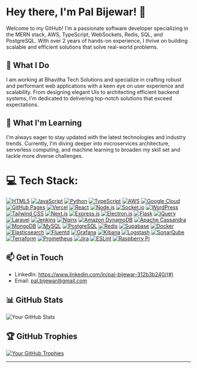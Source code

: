# Hey there, I'm Pal Bijewar! 👋

Welcome to my GitHub! I'm a passionate software developer specializing in the MERN stack, AWS, TypeScript, WebSockets, Redis, SQL, and PostgreSQL. With over 2 years of hands-on experience, I thrive on building scalable and efficient solutions that solve real-world problems. 

## 🚀 What I Do

I am working at Bhavitha Tech Solutions and specialize in crafting robust and performant web applications with a keen eye on user experience and scalability. From designing elegant UIs to architecting efficient backend systems, I'm dedicated to delivering top-notch solutions that exceed expectations.

## 🌱 What I'm Learning

I'm always eager to stay updated with the latest technologies and industry trends. Currently, I'm diving deeper into microservices architecture, serverless computing, and machine learning to broaden my skill set and tackle more diverse challenges.

# 💻 Tech Stack:

[![HTML5](https://img.shields.io/badge/-HTML5-E34F26?style=for-the-badge&logo=html5&logoColor=white)](#)
[![JavaScript](https://img.shields.io/badge/-JavaScript-F7DF1E?style=for-the-badge&logo=javascript&logoColor=black)](#)
[![Python](https://img.shields.io/badge/-Python-3776AB?style=for-the-badge&logo=python&logoColor=white)](#)
[![TypeScript](https://img.shields.io/badge/-TypeScript-007ACC?style=for-the-badge&logo=typescript&logoColor=white)](#)
[![AWS](https://img.shields.io/badge/-AWS-232F3E?style=for-the-badge&logo=amazon-aws&logoColor=white)](#)
[![Google Cloud](https://img.shields.io/badge/-Google%20Cloud-4285F4?style=for-the-badge&logo=google-cloud&logoColor=white)](#)
[![GitHub Pages](https://img.shields.io/badge/-GitHub%20Pages-181717?style=for-the-badge&logo=github&logoColor=white)](#)
[![Vercel](https://img.shields.io/badge/-Vercel-000000?style=for-the-badge&logo=vercel&logoColor=white)](#)
[![React](https://img.shields.io/badge/-React-61DAFB?style=for-the-badge&logo=react&logoColor=black)](#)
[![Node.js](https://img.shields.io/badge/-Node.js-339933?style=for-the-badge&logo=node.js&logoColor=white)](#)
[![Socket.io](https://img.shields.io/badge/-Socket.io-010101?style=for-the-badge&logo=socket.io&logoColor=white)](#)
[![WordPress](https://img.shields.io/badge/-WordPress-21759B?style=for-the-badge&logo=wordpress&logoColor=white)](#)
[![Tailwind CSS](https://img.shields.io/badge/-Tailwind%20CSS-38B2AC?style=for-the-badge&logo=tailwind-css&logoColor=white)](#)
[![Next.js](https://img.shields.io/badge/-Next.js-000000?style=for-the-badge&logo=next.js&logoColor=white)](#)
[![Express.js](https://img.shields.io/badge/-Express.js-000000?style=for-the-badge&logo=express&logoColor=white)](#)
[![Electron.js](https://img.shields.io/badge/-Electron.js-47848F?style=for-the-badge&logo=electron&logoColor=white)](#)
[![Flask](https://img.shields.io/badge/-Flask-000000?style=for-the-badge&logo=flask&logoColor=white)](#)
[![jQuery](https://img.shields.io/badge/-jQuery-0769AD?style=for-the-badge&logo=jquery&logoColor=white)](#)
[![Laravel](https://img.shields.io/badge/-Laravel-FF2D20?style=for-the-badge&logo=laravel&logoColor=white)](#)
[![Jenkins](https://img.shields.io/badge/-Jenkins-D24939?style=for-the-badge&logo=jenkins&logoColor=white)](#)
[![Nginx](https://img.shields.io/badge/-Nginx-269539?style=for-the-badge&logo=nginx&logoColor=white)](#)
[![Amazon DynamoDB](https://img.shields.io/badge/-Amazon%20DynamoDB-4053D6?style=for-the-badge&logo=amazon-dynamodb&logoColor=white)](#)
[![Apache Cassandra](https://img.shields.io/badge/-Apache%20Cassandra-1287B1?style=for-the-badge&logo=apache-cassandra&logoColor=white)](#)
[![MongoDB](https://img.shields.io/badge/-MongoDB-47A248?style=for-the-badge&logo=mongodb&logoColor=white)](#)
[![MySQL](https://img.shields.io/badge/-MySQL-4479A1?style=for-the-badge&logo=mysql&logoColor=white)](#)
[![PostgreSQL](https://img.shields.io/badge/-PostgreSQL-336791?style=for-the-badge&logo=postgresql&logoColor=white)](#)
[![Redis](https://img.shields.io/badge/-Redis-DC382D?style=for-the-badge&logo=redis&logoColor=white)](#)
[![Supabase](https://img.shields.io/badge/-Supabase-0044FF?style=for-the-badge&logo=supabase&logoColor=white)](#)
[![Docker](https://img.shields.io/badge/-Docker-2496ED?style=for-the-badge&logo=docker&logoColor=white)](#)
[![Elasticsearch](https://img.shields.io/badge/-Elasticsearch-005571?style=for-the-badge&logo=elasticsearch&logoColor=white)](#)
[![Fluentd](https://img.shields.io/badge/-Fluentd-0E83CD?style=for-the-badge&logo=fluentd&logoColor=white)](#)
[![Grafana](https://img.shields.io/badge/-Grafana-F46800?style=for-the-badge&logo=grafana&logoColor=white)](#)
[![Kibana](https://img.shields.io/badge/-Kibana-005571?style=for-the-badge&logo=kibana&logoColor=white)](#)
[![Logstash](https://img.shields.io/badge/-Logstash-005571?style=for-the-badge&logo=logstash&logoColor=white)](#)
[![SonarQube](https://img.shields.io/badge/-SonarQube-4E9BCD?style=for-the-badge&logo=sonarqube&logoColor=white)](#)
[![Terraform](https://img.shields.io/badge/-Terraform-623CE4?style=for-the-badge&logo=terraform&logoColor=white)](#)
[![Prometheus](https://img.shields.io/badge/-Prometheus-E6522C?style=for-the-badge&logo=prometheus&logoColor=white)](#)
[![Jira](https://img.shields.io/badge/-Jira-0052CC?style=for-the-badge&logo=jira&logoColor=white)](#)
[![ESLint](https://img.shields.io/badge/-ESLint-4B32C3?style=for-the-badge&logo=eslint&logoColor=white)](#)
[![Raspberry Pi](https://img.shields.io/badge/-Raspberry%20Pi-C51A4A?style=for-the-badge&logo=raspberry-pi&logoColor=white)](#)

## 📫 Get in Touch

- LinkedIn: https://www.linkedin.com/in/pal-bijewar-312b3b240/(#)
- Email: pal.bijewar@gmail.com

## 📊 GitHub Stats

![Your GitHub Stats](https://github-readme-stats.vercel.app/api?username=yourusername&show_icons=true&theme=radical)

## 🏆 GitHub Trophies

[![Your GitHub Trophies](https://github-profile-trophy.vercel.app/?username=yourusername&theme=radical)](https://github.com/ryo-ma/github-profile-trophy)

---
